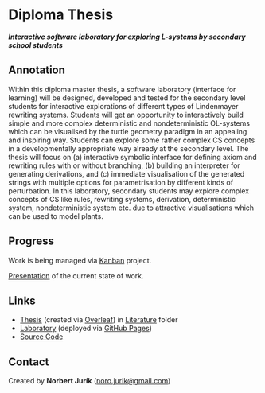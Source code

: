 # Diploma Thesis
***Interactive software laboratory for exploring L-systems by secondary school students***

## Annotation
Within this diploma master thesis, a software laboratory (interface for learning) will be designed, developed and tested for the secondary level students for interactive explorations of different types of Lindenmayer rewriting systems. Students will get an opportunity to interactively build simple and more complex deterministic and nondeterministic OL-systems which can be visualised by the turtle geometry paradigm in an appealing and inspiring way. Students can explore some rather complex CS concepts in a developmentally appropriate way already at the secondary level. The thesis will focus on (a) interactive symbolic interface for defining axiom and rewriting rules with or without branching, (b) building an interpreter for generating derivations, and (c) immediate visualisation of the generated strings with multiple options for parametrisation by different kinds of perturbation. In this laboratory, secondary students may explore complex concepts of CS like rules, rewriting systems, derivation, deterministic system, nondeterministic system etc. due to attractive visualisations which can be used to model plants.

## Progress
Work is being managed via [Kanban](https://github.com/NorbertJu/Diplomovka/projects/1) project.

[Presentation](https://github.com/NorbertJu/Diplomovka/blob/main/literature/L-Sys-Lab_pokrok.pdf) of the current state of work.

## Links
- [Thesis](https://github.com/NorbertJu/Diplomovka/blob/literature/literature/diplomova_praca.pdf) (created via [Overleaf](https://www.overleaf.com/read/sxrfdhvxptck))
in [Literature](https://github.com/NorbertJu/Diplomovka/tree/main/literature) folder
- [Laboratory](https://l-system-lab.github.io/) (deployed via [GitHub Pages](https://github.com/L-System-Lab/L-System-Lab.github.io))
- [Source Code](https://github.com/NorbertJu/Diplomovka/tree/main/laboratory)

## Contact
Created by **Norbert Jurík** (noro.jurik@gmail.com)
